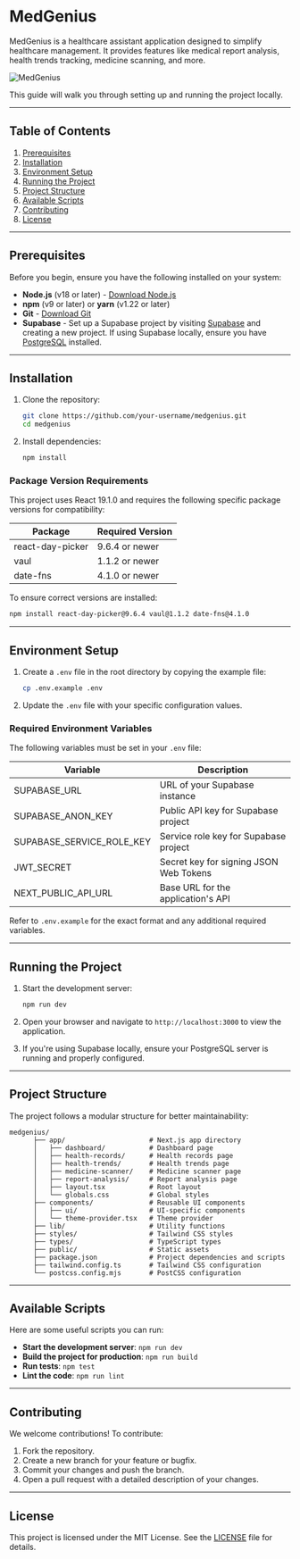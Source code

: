 # MedGenius

MedGenius is a healthcare assistant application designed to simplify healthcare management. It provides features like medical report analysis, health trends tracking, medicine scanning, and more.

![MedGenius](https://github.com/thtahamid/medgenius/blob/main/medgenius.png?raw=true)

This guide will walk you through setting up and running the project locally.

---

## Table of Contents

1. [Prerequisites](#prerequisites)
2. [Installation](#installation)
3. [Environment Setup](#environment-setup)
4. [Running the Project](#running-the-project)
5. [Project Structure](#project-structure)
6. [Available Scripts](#available-scripts)
7. [Contributing](#contributing)
8. [License](#license)

---

## Prerequisites

Before you begin, ensure you have the following installed on your system:

- **Node.js** (v18 or later) - [Download Node.js](https://nodejs.org/)
- **npm** (v9 or later) or **yarn** (v1.22 or later)
- **Git** - [Download Git](https://git-scm.com/)
- **Supabase** - Set up a Supabase project by visiting [Supabase](https://supabase.com/) and creating a new project. If using Supabase locally, ensure you have [PostgreSQL](https://www.postgresql.org/) installed.

---

## Installation

1. Clone the repository:
   ```bash
   git clone https://github.com/your-username/medgenius.git
   cd medgenius
   ```

2. Install dependencies:
   ```bash
   npm install
   ```

### Package Version Requirements

This project uses React 19.1.0 and requires the following specific package versions for compatibility:

| Package | Required Version |
|---------|-----------------|
| react-day-picker | 9.6.4 or newer |
| vaul | 1.1.2 or newer |
| date-fns | 4.1.0 or newer |

To ensure correct versions are installed:

```bash
npm install react-day-picker@9.6.4 vaul@1.1.2 date-fns@4.1.0
```

---

## Environment Setup

1. Create a `.env` file in the root directory by copying the example file:
   ```bash
   cp .env.example .env
   ```

2. Update the `.env` file with your specific configuration values.

### Required Environment Variables

The following variables must be set in your `.env` file:

| Variable | Description |
|----------|-------------|
| SUPABASE_URL | URL of your Supabase instance |
| SUPABASE_ANON_KEY | Public API key for Supabase project |
| SUPABASE_SERVICE_ROLE_KEY | Service role key for Supabase project |
| JWT_SECRET | Secret key for signing JSON Web Tokens |
| NEXT_PUBLIC_API_URL | Base URL for the application's API |

Refer to `.env.example` for the exact format and any additional required variables.

---

## Running the Project

1. Start the development server:
   ```bash
   npm run dev
   ```

2. Open your browser and navigate to `http://localhost:3000` to view the application.

3. If you're using Supabase locally, ensure your PostgreSQL server is running and properly configured.

---

## Project Structure

The project follows a modular structure for better maintainability:

```
medgenius/
      ├── app/                     # Next.js app directory
      │   ├── dashboard/           # Dashboard page
      │   ├── health-records/      # Health records page
      │   ├── health-trends/       # Health trends page
      │   ├── medicine-scanner/    # Medicine scanner page
      │   ├── report-analysis/     # Report analysis page
      │   ├── layout.tsx           # Root layout
      │   └── globals.css          # Global styles
      ├── components/              # Reusable UI components
      │   ├── ui/                  # UI-specific components
      │   └── theme-provider.tsx   # Theme provider
      ├── lib/                     # Utility functions
      ├── styles/                  # Tailwind CSS styles
      ├── types/                   # TypeScript types
      ├── public/                  # Static assets
      ├── package.json             # Project dependencies and scripts
      ├── tailwind.config.ts       # Tailwind CSS configuration
      └── postcss.config.mjs       # PostCSS configuration
```

---

## Available Scripts

Here are some useful scripts you can run:

- **Start the development server**: `npm run dev`
- **Build the project for production**: `npm run build`
- **Run tests**: `npm test`
- **Lint the code**: `npm run lint`

---

## Contributing

We welcome contributions! To contribute:

1. Fork the repository.
2. Create a new branch for your feature or bugfix.
3. Commit your changes and push the branch.
4. Open a pull request with a detailed description of your changes.

---

## License

This project is licensed under the MIT License. See the [LICENSE](LICENSE) file for details.
